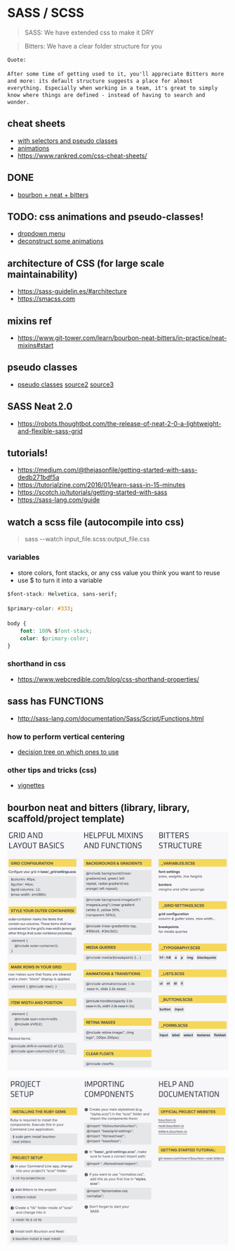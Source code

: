 # SASS / SCSS

> SASS: We have extended css to make it DRY

> Bitters: We have a clear folder structure for you

	Quote:

	After some time of getting used to it, you'll appreciate Bitters more and more: its default structure suggests a place for almost everything. Especially when working in a team, it's great to simply know where things are defined - instead of having to search and wonder.

## cheat sheets
- [with selectors and pseudo classes](https://learn-the-web.algonquindesign.ca/topics/css-selectors-units-cheat-sheet/)
- [animations](https://learn-the-web.algonquindesign.ca/topics/css-animations-effects-cheat-sheet/)
- https://www.rankred.com/css-cheat-sheets/

## DONE
- [bourbon + neat + bitters](https://github.com/panzerstadt/tut-sass-bourbon-neat-bitters.git)

## TODO: css animations and pseudo-classes!
- [dropdown menu](https://medialoot.com/blog/how-to-create-a-responsive-navigation-menu-using-only-css/)
- [deconstruct some animations](http://freefrontend.com/css-menu/)

## architecture of CSS (for large scale maintainability)
- https://sass-guidelin.es/#architecture
- https://smacss.com

## mixins ref
- https://www.git-tower.com/learn/bourbon-neat-bitters/in-practice/neat-mixins#start

## pseudo classes
- [pseudo classes](https://css-tricks.com/pseudo-class-selectors/) [source2](https://www.smashingmagazine.com/2016/05/an-ultimate-guide-to-css-pseudo-classes-and-pseudo-elements/) [source3](https://htmldog.com/guides/css/intermediate/pseudoclasses/)

## SASS Neat 2.0
- https://robots.thoughtbot.com/the-release-of-neat-2-0-a-lightweight-and-flexible-sass-grid

## tutorials!
- https://medium.com/@thejasonfile/getting-started-with-sass-dedb271bdf5a
- https://tutorialzine.com/2016/01/learn-sass-in-15-minutes
- https://scotch.io/tutorials/getting-started-with-sass
- https://sass-lang.com/guide

## watch a scss file (autocompile into css)
> sass --watch input_file.scss:output_file.css

### variables
- store colors, font stacks, or any css value you think you want to reuse
- use $ to turn it into a variable

```css
$font-stack: Helvetica, sans-serif;

$primary-color: #333;

body {
	font: 100% $font-stack;
	color: $primary-color;
}
```

### shorthand in css
- https://www.webcredible.com/blog/css-shorthand-properties/

## sass has FUNCTIONS
- http://sass-lang.com/documentation/Sass/Script/Functions.html

### how to perform vertical centering
- [decision tree on which ones to use](https://css-tricks.com/centering-css-complete-guide/)

### other tips and tricks (css)
- [vignettes](http://nimbupani.com/vignettes-with-css3-box-shadows.html)

## bourbon neat and bitters (library, library, scaffold/project template)

![bourbon01](./images/bourbon-01.jpg)

![bourbon02](./images/bourbon-02.jpg)